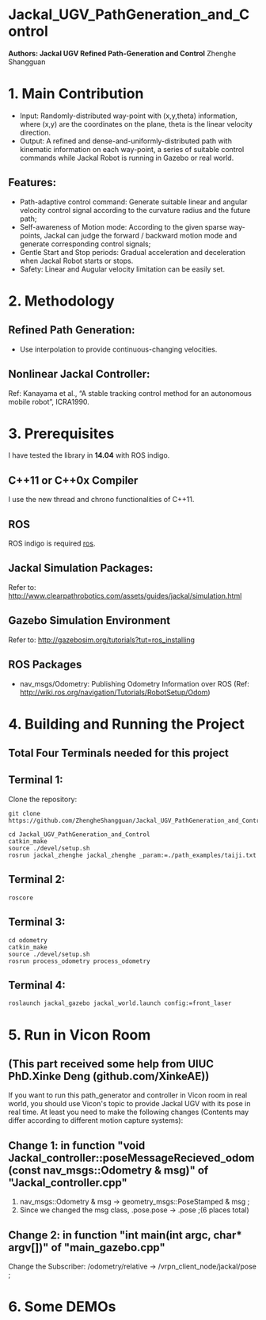 # Jackal_UGV_PathGeneration_and_Control
**Authors: Jackal UGV Refined Path-Generation and Control** Zhenghe Shangguan


# 1. Main Contribution
- Input: Randomly-distributed way-point with (x,y,theta) information, where (x,y) are the coordinates on the plane, theta is the linear velocity direction.
- Output: A refined and dense-and-uniformly-distributed path with kinematic information on each way-point, a series of suitable control commands while Jackal Robot is running in Gazebo or real world.
## Features:
- Path-adaptive control command: Generate suitable linear and angular velocity control signal according to the curvature radius and the future path;
- Self-awareness of Motion mode: According to the given sparse way-points, Jackal can judge the forward / backward motion mode and generate corresponding control signals;
- Gentle Start and Stop periods: Gradual acceleration and deceleration when Jackal Robot starts or stops.
- Safety: Linear and Augular velocity limitation can be easily set.


# 2. Methodology
## Refined Path Generation:
- Use interpolation to provide continuous-changing velocities.
## Nonlinear Jackal Controller:
Ref: Kanayama et al., “A stable tracking control method for an autonomous mobile robot”, ICRA1990.

# 3. Prerequisites
I have tested the library in **14.04** with ROS indigo.

## C++11 or C++0x Compiler
I use the new thread and chrono functionalities of C++11.

## ROS 
ROS indigo is required [ros](http://wiki.ros.org/indigo/Installation/Ubuntu).

## Jackal Simulation Packages:
Refer to: http://www.clearpathrobotics.com/assets/guides/jackal/simulation.html

## Gazebo Simulation Environment
Refer to: http://gazebosim.org/tutorials?tut=ros_installing

## ROS Packages
- nav_msgs/Odometry: Publishing Odometry Information over ROS (Ref: http://wiki.ros.org/navigation/Tutorials/RobotSetup/Odom)


# 4. Building and Running the Project
## Total Four Terminals needed for this project

## Terminal 1:
Clone the repository:
```
git clone https://github.com/ZhengheShangguan/Jackal_UGV_PathGeneration_and_Control.git
```

```
cd Jackal_UGV_PathGeneration_and_Control
catkin_make
source ./devel/setup.sh
rosrun jackal_zhenghe jackal_zhenghe _param:=./path_examples/taiji.txt
```

## Terminal 2:
```
roscore
```

## Terminal 3:
```
cd odometry
catkin_make
source ./devel/setup.sh
rosrun process_odometry process_odometry
```

## Terminal 4:
```
roslaunch jackal_gazebo jackal_world.launch config:=front_laser
```


# 5. Run in Vicon Room

## (This part received some help from UIUC PhD.Xinke Deng (github.com/XinkeAE))
If you want to run this path_generator and controller in Vicon room in real world, you should use Vicon's topic to provide Jackal UGV with its pose in real time.
At least you need to make the following changes (Contents may differ according to different motion capture systems):

## Change 1: in function "void Jackal_controller::poseMessageRecieved_odom(const nav_msgs::Odometry & msg)" of "Jackal_controller.cpp"
1. nav_msgs::Odometry & msg -> geometry_msgs::PoseStamped & msg ;
2. Since we changed the msg class, .pose.pose -> .pose ;(6 places total)

## Change 2: in function "int main(int argc, char* argv[])" of "main_gazebo.cpp"
Change the Subscriber: /odometry/relative -> /vrpn_client_node/jackal/pose ;

# 6. Some DEMOs

